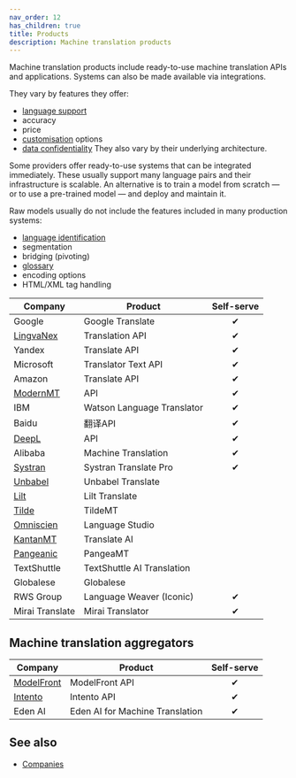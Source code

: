 ```yaml
---
nav_order: 12
has_children: true
title: Products
description: Machine translation products
---
```


Machine translation products include ready-to-use machine translation APIs and applications.  Systems can also be made available via integrations.

They vary by features they offer:
- [language support](/languages/languages.md)
- accuracy
- price
- [customisation](/customisation/customisation.md) options
- [data confidentiality](data-confidentiality.md)
They also vary by their underlying architecture.

Some providers offer ready-to-use systems that can be integrated immediately.  These usually support many language pairs and their infrastructure is scalable.  An alternative is to train a model from scratch — or to use a pre-trained model — and deploy and maintain it.

Raw models usually do not include the features included in many production systems:
- [language identification](/customisation/language-identification.md)
- segmentation
- bridging (pivoting)
- [glossary](../customisation/glossaries.md)
- encoding options
- HTML/XML tag handling


| Company | Product | Self-serve |
| --- | --- | :-: |
| Google | Google Translate | &#10004; |
| [LingvaNex](/industry/companies.md#lingvanex) | Translation API | &#10004; |
| Yandex | Translate API | &#10004; |
| Microsoft | Translator Text API | &#10004; |
| Amazon | Translate API | &#10004; |
| [ModernMT](/industry/companies.md#modernmt) | API | &#10004; |
| IBM | Watson Language Translator | &#10004; |
| Baidu | 翻译API | &#10004; |
| [DeepL](/industry/companies.md#deepl) | API | &#10004; |
| Alibaba | Machine Translation | &#10004; |
| [Systran](/industry/companies.md#systran) | Systran Translate Pro | &#10004; |
| [Unbabel](/industry/companies.md#unbabel) | Unbabel Translate | |
| [Lilt](/industry/companies.md#lilt) | Lilt Translate | |
| [Tilde](/industry/companies.md#tilde) | TildeMT | |
| [Omniscien](/industry/companies.md#omniscien-technologies) | Language Studio | |
| [KantanMT](/industry/companies.md#kantanmt) | Translate AI | |
| [Pangeanic](/industry/companies.md#pangeanic) | PangeaMT | |
| TextShuttle | TextShuttle AI Translation | |
| Globalese | Globalese | |
| RWS Group | Language Weaver (Iconic) | &#10004; |
| Mirai Translate | Mirai Translator | &#10004; |


## Machine translation aggregators

| Company | Product | Self-serve |
| --- | --- | :-: |
| [ModelFront](/industry/companies.md#modelfront) | ModelFront API | &#10004; |
| [Intento](/industry/companies.md#intento) | Intento API | &#10004; |
| Eden AI | Eden AI for Machine Translation | &#10004; |


## See also

- [Companies](/industry/companies.md)
